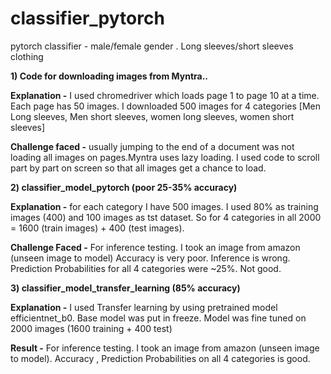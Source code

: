# classifier_pytorch
pytorch classifier - male/female gender . Long sleeves/short sleeves clothing

**1) Code for downloading images from Myntra..**

**Explanation -**
I used chromedriver which loads page 1 to page 10 at a time. Each page has 50 images. I downloaded 500 images for 4 categories
[Men Long sleeves, Men short sleeves, women long sleeves, women short sleeves]

**Challenge faced -**
 usually jumping to the end of a document was not loading all images on pages.Myntra uses lazy loading. I used code to scroll part by part on screen so that all images get a chance to load.

**2) classifier_model_pytorch (poor 25-35% accuracy)**

**Explanation -**
 for each category I have 500 images. I used 80% as training images (400) and 100 images as tst dataset. So for 4 categories in all 2000 = 1600 (train images) + 400 (test images).

**Challenge Faced -**
 For inference testing. I took an image from amazon (unseen image to model) Accuracy is very poor. Inference is wrong. Prediction Probabilities for all 4 categories were ~25%. Not good.

**3) classifier_model_transfer_learning (85% accuracy)**

**Explanation -** 
I used Transfer learning by using pretrained model efficientnet_b0. Base model was put in freeze. Model was fine tuned on 2000 images (1600 training + 400 test)

**Result -** For inference testing. I took an image from amazon (unseen image to model).
Accuracy , Prediction Probabilities on all 4 categories is good.
